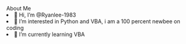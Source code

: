<tile>
About Me
 </tile>
<body>
<li>👋 Hi, I’m @Ryanlee-1983
<li> 👀 I’m interested in Python and VBA, i am a 100 percent newbee on coding
<li> 🌱 I’m currently learning VBA
</body>
<!---
Ryanlee-1983/Ryanlee-1983 is a ✨ special ✨ repository because its `README.md` (this file) appears on your GitHub profile.
You can click the Preview link to take a look at your changes.
--->
